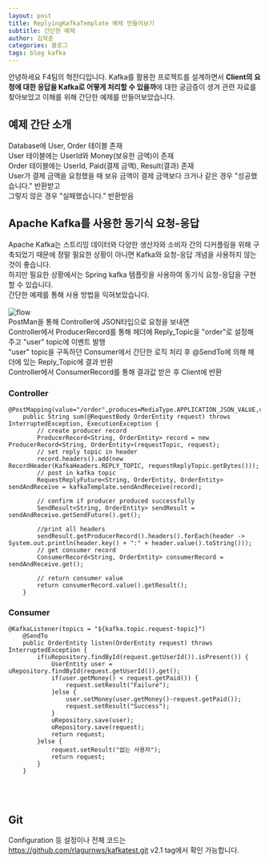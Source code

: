 ```yaml
---
layout: post
title: ReplyingKafkaTemplate 예제 만들어보기
subtitle: 간단한 예제
author: 김혁준
categories: 블로그
tags: blog kafka
---
```


안녕하세요 F4팀의 혁잔디입니다. Kafka를 활용한 프로젝트를 설계하면서 <b>Client의 요청에 대한 응답을 Kafka로 어떻게 처리할 수 있을까</b>에 대한 궁금증이 생겨 관련 자료를 찾아보았고 이해를 위해 간단한 예제를 만들어보았습니다.


## 예제 간단 소개

Database에 User, Order 테이블 존재<br>
User 테이블에는 UserId와 Money(보유한 금액)이 존재<br>
Order 테이블에는 UserId, Paid(결제 금액), Result(결과) 존재<br>
User가 결제 금액을 요청했을 때 보유 금액이 결제 금액보다 크거나 같은 경우 "성공했습니다." 반환받고<br>
그렇지 않은 경우 "실패했습니다." 반환받음<br>

## Apache Kafka를 사용한 동기식 요청-응답

Apache Kafka는 스트리밍 데이터와 다양한 생산자와 소비자 간의 디커플링을 위해 구축되었기 때문에 정말 필요한 상황이 아니면 Kafka와 요청-응답 개념을 사용하지 않는 것이 좋습니다.<br>
하지만 필요한 상황에서는 Spring kafka 템플릿을 사용하여 동기식 요청-응답을 구현할 수 있습니다.<br>
간단한 예제를 통해 사용 방법을 익혀보았습니다.<br>
<br>
![flow](https://github.com/wooriFisa-Final-Project-F4/wooriFisa-Final-Project-F4.github.io/assets/119636839/0352eced-733b-4f58-a3ab-2e7031c32613)
<br>
PostMan을 통해 Controller에 JSON타입으로 요청을 보내면<br>
Controller에서 ProducerRecord를 통해 헤더에 Reply_Topic을 "order"로 설정해 주고 "user" topic에 이벤트 발행<br>
"user" topic을 구독하던 Consumer에서 간단한 로직 처리 후 @SendTo에 의해 헤더에 있는 Reply_Topic에 결과 반환<br>
Controller에서 ConsumerRecord를 통해 결과값 받은 후 Client에 반환

### Controller

```
@PostMapping(value="/order",produces=MediaType.APPLICATION_JSON_VALUE,consumes=MediaType.APPLICATION_JSON_VALUE)
	public String sum(@RequestBody OrderEntity request) throws InterruptedException, ExecutionException {
		// create producer record
		ProducerRecord<String, OrderEntity> record = new ProducerRecord<String, OrderEntity>(requestTopic, request);
		// set reply topic in header
		record.headers().add(new RecordHeader(KafkaHeaders.REPLY_TOPIC, requestReplyTopic.getBytes()));
		// post in kafka topic
		RequestReplyFuture<String, OrderEntity, OrderEntity> sendAndReceive = kafkaTemplate.sendAndReceive(record);

		// confirm if producer produced successfully
		SendResult<String, OrderEntity> sendResult = sendAndReceive.getSendFuture().get();
		
		//print all headers
		sendResult.getProducerRecord().headers().forEach(header -> System.out.println(header.key() + ":" + header.value().toString()));
		// get consumer record
		ConsumerRecord<String, OrderEntity> consumerRecord = sendAndReceive.get();
		
		// return consumer value
		return consumerRecord.value().getResult();
	}
```

### Consumer

```
@KafkaListener(topics = "${kafka.topic.request-topic}")
	@SendTo
	public OrderEntity listen(OrderEntity request) throws InterruptedException {
		if(uRepository.findById(request.getUserId()).isPresent()) {
			UserEntity user = uRepository.findById(request.getUserId()).get();
			if(user.getMoney() < request.getPaid()) {
				request.setResult("Failure");
			}else {
				user.setMoney(user.getMoney()-request.getPaid());
				request.setResult("Success");
			}
			uRepository.save(user);
			oRepository.save(request);
			return request;
		}else {
			request.setResult("없는 사용자");
			return request;
		}
	}
```

<br><br>
## Git
Configuration 등 설정이나 전체 코드는 <br>
https://github.com/rlagurnws/kafkatest.git v2.1 tag에서 확인 가능합니다.
